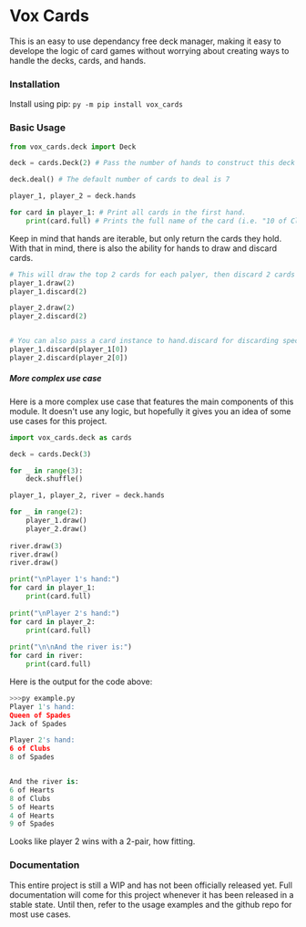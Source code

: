 # Vox Cards
This is an easy to use dependancy free deck manager, making it easy to develope the logic of
card games without worrying about creating ways to handle the decks, cards, and hands.

### Installation
Install using pip:
`py -m pip install vox_cards`

### Basic Usage
```Python
from vox_cards.deck import Deck

deck = cards.Deck(2) # Pass the number of hands to construct this deck with.

deck.deal() # The default number of cards to deal is 7

player_1, player_2 = deck.hands

for card in player_1: # Print all cards in the first hand.
    print(card.full) # Prints the full name of the card (i.e. "10 of Clubs").
```
Keep in mind that hands are iterable, but only return the cards they hold.
With that in mind, there is also the ability for hands to draw and discard cards.
```Python
# This will draw the top 2 cards for each palyer, then discard 2 cards at random.
player_1.draw(2)
player_1.discard(2)

player_2.draw(2)
player_2.discard(2)


# You can also pass a card instance to hand.discard for discarding specific card(s).
player_1.discard(player_1[0])
player_2.discard(player_2[0])
```

##### More complex use case
Here is a more complex use case that features the main components of this module. It doesn't use any logic, but hopefully it gives you an idea of some use cases for this project.
```Python
import vox_cards.deck as cards

deck = cards.Deck(3)

for _ in range(3):
    deck.shuffle()

player_1, player_2, river = deck.hands

for _ in range(2):
    player_1.draw()
    player_2.draw()
    
river.draw(3)
river.draw()
river.draw()

print("\nPlayer 1's hand:")
for card in player_1:
    print(card.full)
    
print("\nPlayer 2's hand:")
for card in player_2:
    print(card.full)
    
print("\n\nAnd the river is:")
for card in river:
    print(card.full)
```

Here is the output for the code above:
```Python
>>>py example.py
Player 1's hand:
Queen of Spades
Jack of Spades

Player 2's hand:
6 of Clubs
8 of Spades


And the river is:
6 of Hearts
8 of Clubs
5 of Hearts
4 of Hearts
9 of Spades
```

Looks like player 2 wins with a 2-pair, how fitting.

### Documentation
This entire project is still a WIP and has not been officially released yet.
Full documentation will come for this project whenever it has been released
in a stable state. Until then, refer to the usage examples and the github
repo for most use cases.